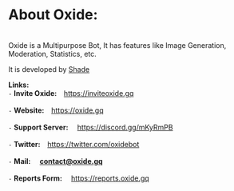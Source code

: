 
# __**About Oxide:**__
<br>
Oxide is a Multipurpose Bot, It has features like Image Generation, Moderation, Statistics, etc.
</br>

It is developed by [Shade](https://github.com/Soham-Suvarna)

**Links:**
<br>
`-` __Invite Oxide:__          ⠀https://inviteoxide.gq
</br>
<br>
`-` __Website:__               ⠀https://oxide.gq
</br>
<br>
`-` __Support Server:__       ⠀ https://discord.gg/mKyRmPB
</br>
<br>
`-` __Twitter:__               ⠀https://twitter.com/oxidebot
</br>
<br>
`-` __Mail:__               ⠀ **contact@oxide.gq**
</br>
<br>
`-` __Reports Form:__        ⠀  https://reports.oxide.gq
</br>
